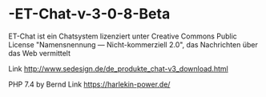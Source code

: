 # -ET-Chat-v-3-0-8-Beta
ET-Chat ist ein Chatsystem lizenziert unter Creative Commons Public License "Namensnennung — Nicht-kommerziell 2.0", das Nachrichten über das Web vermittelt

Link http://www.sedesign.de/de_produkte_chat-v3_download.html 

PHP 7.4 by Bernd Link https://harlekin-power.de/